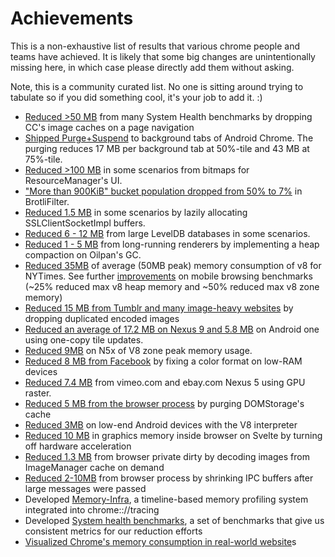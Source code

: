 # Achievements

This is a non-exhaustive list of results that various chrome people and teams have achieved. It is likely that some big changes are unintentionally missing here, in which case please directly add them without asking.

Note, this is a community curated list. No one is sitting around trying to tabulate so if you did something cool, it's your job to add it. :)

  * [Reduced >50 MB](https://groups.google.com/a/chromium.org/forum/#!topic/memory-dev/u4TJOd8FXao) from many System Health benchmarks by dropping CC's image caches on a page navigation
  * [Shipped Purge+Suspend](https://codereview.chromium.org/2668663002/) to background tabs of Android Chrome. The purging reduces 17 MB per background tab at 50%-tile and 43 MB at 75%-tile.
  * [Reduced >100 MB](https://bugs.chromium.org/p/chromium/issues/detail?id=669348) in some scenarios from bitmaps for ResourceManager's UI.
  * ["More than 900KiB" bucket population dropped from 50% to 7%](https://bugs.chromium.org/p/chromium/issues/detail?id=641008) in BrotliFilter.
  * [Reduced 1.5 MB](https://bugs.chromium.org/p/chromium/issues/detail?id=652456) in some scenarios by lazily allocating SSLClientSocketImpl buffers.
  * [Reduced 6 - 12 MB](https://bugs.chromium.org/p/chromium/issues/detail?id=662019) from large LevelDB databases in some scenarios.
  * [Reduced 1 - 5 MB](https://docs.google.com/document/d/1k-vivOinomDXnScw8Ew5zpsYCXiYqj76OCOYZSvHkaU/edit) from long-running renderers by implementing a heap compaction on Oilpan's GC.
  * [Reduced 35MB](https://chromeperf.appspot.com/report?sid=149453e8cd5a25621f8fbfc0e4fd4488016f4c5481dc20ff388a88e465a573bd&start_rev=405220&end_rev=413071) of average (50MB peak) memory consumption of v8 for NYTimes. See further [improvements](https://chromeperf.appspot.com/report?sid=7184bf6318b1731a2a3c0aaceb8ceb0d6315c5ad3add8fe503dd6322cb9dc805&start_rev=412061&end_rev=417931) on mobile browsing benchmarks (~25% reduced max v8 heap memory and ~50% reduced max v8 zone memory)
  * [Reduced 15 MB from Tumblr and many image-heavy websites](https://groups.google.com/a/chromium.org/forum/#!topic/project-trim/iLmZoFxall4/discussion) by dropping duplicated encoded images
  * [Reduced an average of 17.2 MB on Nexus 9 and 5.8 MB](https://docs.google.com/document/d/1bKqev1DDb5siDabTnV1oDUdXES75aHMVdG4GtbPE9jU/edit#heading=h.41gx3tjq7iut) on Android one using one-copy tile updates.
  * [Reduced 9MB](https://chromeperf.appspot.com/report?sid=de0b38c645b4724a67133fc4d37d41134f583ca3c16c9deb3546d9fdafa8445d) on N5x of V8 zone peak memory usage.
  * [Reduced 8 MB from Facebook](https://codereview.chromium.org/1808633002) by fixing a color format on low-RAM devices
  * [Reduced 7.4 MB](https://bugs.chromium.org/p/chromium/issues/detail?id=596881#c17) from vimeo.com and ebay.com Nexus 5 using GPU raster.
  * [Reduced 5 MB from the browser process](https://codereview.chromium.org/1953703004) by purging DOMStorage's cache
  * [Reduced 3MB](https://chromeperf.appspot.com/report?sid=033d52b8e590bed23d15466eaec8b25809245dafa98ed6a34f169a5b40988daf&start_rev=402092&end_rev=402943) on low-end Android devices with the V8 interpreter
  * [Reduced 10 MB](https://bugs.chromium.org/p/chromium/issues/detail?id=482727) in graphics memory inside browser on Svelte by turning off hardware acceleration
  * [Reduced 1.3 MB](https://codereview.chromium.org/1156003008) from browser private dirty by decoding images from ImageManager cache on demand
  * [Reduced 2-10MB](https://codereview.chromium.org/1377483003) from browser process by shrinking IPC buffers after large messages were passed
  * Developed [Memory-Infra](https://chromium.googlesource.com/chromium/src/+/master/components/tracing/docs/memory_infra.md), a timeline-based memory profiling system integrated into chrome:://tracing
  * Developed [System health benchmarks](https://docs.google.com/document/d/1BM_6lBrPzpMNMtcyi2NFKGIzmzIQ1oH3OlNG27kDGNU/edit?ts=57e92782), a set of benchmarks that give us consistent metrics for our reduction efforts
  * [Visualized Chrome's memory consumption in real-world website](https://docs.google.com/document/d/1JfnW6RpRDuuZITQ3xuFUIRBfC_KOG5xXUuW8U_UePJU/edit)s
